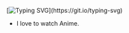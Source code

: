 [![Typing SVG](https://readme-typing-svg.demolab.com?font=Fira+Code&size=24&duration=4500&pause=1000&color=F7155F&width=435&lines=Itsmek+here%2C+%F0%9F%99%8F;Learning+something+new+everyday.)](https://git.io/typing-svg)

* I love to watch Anime.
